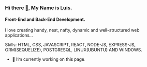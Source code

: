 ### Hi there 👋, My Name is Luis.
#### Front-End and Back-End Development.
I love creating handy, neat, nafty, dynamic and well-structured web applications...

Skills: HTML, CSS, JAVASCRIPT, REACT, NODE-JS, EXPRESS-JS, ORM(SEQUELIZE), POSTGRESQL, LINUX(UBUNTU) AND WINDOWS.

- 🔭 I’m currently working on this page. 




